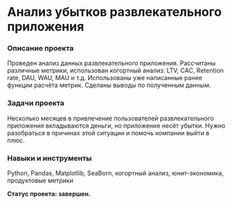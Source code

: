 # Анализ убытков развлекательного приложения
### Описание проекта
Проведен анализ данных развлекательного приложения.
Рассчитаны различные метрики, использован когортный анализ: LTV, CAC, Retention rate, DAU, WAU, MAU и т.д. Использованы уже написанные ранее функции расчёта метрик. Сделаны выводы по полученным данным.
### Задачи проекта
Несколько месяцев в привлечение пользователей развлекательного приложения вкладываются деньги, но приложение несёт убытки. Нужно разобраться в причинах этой ситуации и помочь компании выйти в плюс.
### Навыки и инструменты
Python, Pandas, Matplotlib, SeaBorn, когортный анализ, юнит-экономика, продуктовые метрики

**Статус проекта: завершен.**
